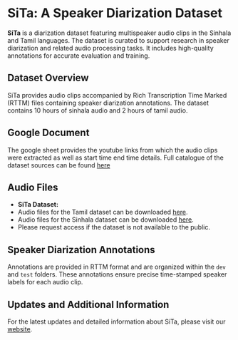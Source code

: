 # SiTa: A Speaker Diarization Dataset  

**SiTa** is a diarization dataset featuring multispeaker audio clips in the Sinhala and Tamil languages. The dataset is curated to support research in speaker diarization and related audio processing tasks. It includes high-quality annotations for accurate evaluation and training.  

## Dataset Overview  
SiTa provides audio clips accompanied by Rich Transcription Time Marked (RTTM) files containing speaker diarization annotations. The dataset contains 10 hours of sinhala audio and 2 hours of tamil audio. 

## Google Document
The google sheet provides the youtube links from which the audio clips were extracted as well as start time end time details. 
Full catalogue of the dataset sources can be found [here](#https://github.com/SiTa-SpeakerDiarization/SiTa/blob/main/SiTa%20Audio%20Source%20Info.xlsx)

## Audio Files  
- **SiTa Dataset:**
- Audio files for the Tamil dataset can be downloaded [here](#https://drive.google.com/drive/folders/1vrjfe4YQEkU_Zo34UzLYC8tYe1UG1WjB).
- Audio files for the Sinhala dataset can be downloaded [here](#https://drive.google.com/drive/folders/1xjHhMdpEKVO8kEEyFJmVi22J8gZvHS6R).
- Please request access if the dataset is not available to the public.

 

## Speaker Diarization Annotations  
Annotations are provided in RTTM format and are organized within the `dev` and `test` folders. These annotations ensure precise time-stamped speaker labels for each audio clip.  

## Updates and Additional Information  
For the latest updates and detailed information about SiTa, please visit our [website](#).  
